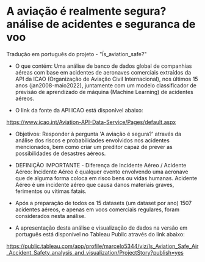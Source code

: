 # A aviação é realmente segura? análise de acidentes e seguranca de voo
 
 Tradução em português do projeto - "Ïs_aviation_safe?" 

* O que contém: Uma análise de banco de dados global de companhias aéreas com base em acidentes de aeronaves comerciais extraídos da API da ICAO (Organização de Aviação Civil Internacional), nos últimos 15 anos (jan2008-maio2022), juntamente com um modelo classificador de previsão  de aprendizado de máquina (Machine Learning) de acidentes aéreos.

* O link da fonte da API ICAO está disponível abaixo:

https://www.icao.int/Aviation-API-Data-Service/Pages/default.aspx


* Objetivos: Responder à pergunta 'A aviação é segura?' através da análise dos riscos e probabilidades envolvidos nos acidentes mencionados, bem como criar um preditor capaz de prever as possibilidades de desastres aéreos.

* DEFINIÇÃO IMPORTANTE - Diferença de Incidente Aéreo / Acidente Aéreo: Incidente Aéreo é qualquer evento envolvendo uma aeronave que de alguma forma coloca em risco bens ou vidas humanas. Acidente Aéreo é um incidente aéreo que causa danos materiais graves, ferimentos ou vítimas fatais.

* Após a preparação de todos os 15 datasets (um dataset por ano) 1507 acidentes aéreos, e apenas em voos comerciais regulares, foram considerados nesta análise.

* A apresentação desta análise e visualização de dados na versão em português está disponível no Tableau Public através do link abaixo:

https://public.tableau.com/app/profile/marcelo5344/viz/Is_Aviation_Safe_Air_Accident_Safety_analysis_and_visualization/ProjectStory?publish=yes

